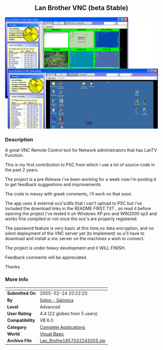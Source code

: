 ﻿<div align="center">

## Lan Brother VNC  \(beta Stable\)

<img src="PIC20052241141302372.jpg">
</div>

### Description

A great VNC Remote Control tool for Network administrators that has LanTV Function.

This is my first contribution to PSC from which i use a lot of source code in the past 2 years.

The project is a pre Release i've been working for a week now.i'm posting it to get feedback suggestions and improvements.

The code is messy with greek comments, i'll work on that soon.

The app uses 4 external ocx's/dlls that i can't upload to PSC but i've included the download links in the README FIRST.TXT , so read it before opening the project.I've tested it on Windows XP pro and WIN2000 sp3 and works fine compiled or not once the ocx's are properly registered.

The password feature is very basic at this time,no data encryption, and no silent deployment of the VNC server yet (to implement) so u'll have to download and install a vnc server on the machines u wish to connect.

The project is under heavy development and it WILL FINISH.

Feedback comments will be appreciated.

Thanks
 
### More Info
 


<span>             |<span>
---                |---
**Submitted On**   |2005-02-24 20:22:20
**By**             |[Sotos \- Salonica](https://github.com/Planet-Source-Code/PSCIndex/blob/master/ByAuthor/sotos-salonica.md)
**Level**          |Advanced
**User Rating**    |4.4 (22 globes from 5 users)
**Compatibility**  |VB 6\.0
**Category**       |[Complete Applications](https://github.com/Planet-Source-Code/PSCIndex/blob/master/ByCategory/complete-applications__1-27.md)
**World**          |[Visual Basic](https://github.com/Planet-Source-Code/PSCIndex/blob/master/ByWorld/visual-basic.md)
**Archive File**   |[Lan\_Brothe1857032242005\.zip](https://github.com/Planet-Source-Code/sotos-salonica-lan-brother-vnc-beta-stable__1-59119/archive/master.zip)









